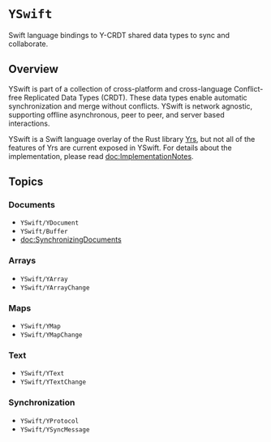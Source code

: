 # ``YSwift``

Swift language bindings to Y-CRDT shared data types to sync and collaborate.

## Overview

YSwift is part of a collection of cross-platform and cross-language Conflict-free Replicated Data Types (CRDT).
These data types enable automatic synchronization and merge without conflicts.
YSwift is network agnostic, supporting offline asynchronous, peer to peer, and server based interactions.

YSwift is a Swift language overlay of the Rust library [Yrs](https://docs.rs/yrs/latest/yrs/), but not all of the features of Yrs are current exposed in YSwift.
For details about the implementation, please read <doc:ImplementationNotes>.

## Topics

### Documents

- ``YSwift/YDocument``
- ``YSwift/Buffer``
- <doc:SynchronizingDocuments>

### Arrays

- ``YSwift/YArray``
- ``YSwift/YArrayChange``

### Maps

- ``YSwift/YMap``
- ``YSwift/YMapChange``

### Text

- ``YSwift/YText``
- ``YSwift/YTextChange``

### Synchronization

- ``YSwift/YProtocol``
- ``YSwift/YSyncMessage``
